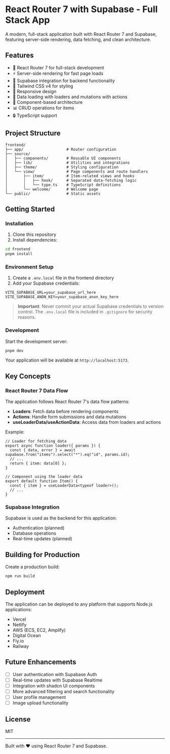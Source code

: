# React Router 7 with Supabase - Full Stack App

A modern, full-stack application built with React Router 7 and Supabase, featuring server-side rendering, data fetching, and clean architecture.

## Features

- 🚀 React Router 7 for full-stack development
- ⚡ Server-side rendering for fast page loads
- 🔌 Supabase integration for backend functionality
- 🎨 Tailwind CSS v4 for styling
- 📱 Responsive design
- 🔄 Data loading with loaders and mutations with actions
- 🧩 Component-based architecture
- 📊 CRUD operations for items
- 🔒 TypeScript support

## Project Structure

```
frontend/
├── app/                   # Router configuration
├── source/
│   ├── components/        # Reusable UI components
│   ├── lib/               # Utilities and integrations
│   ├── theme/             # Styling configuration
│   └── view/              # Page components and route handlers
│       ├── item/          # Item-related views and hooks
│       │   ├── hook/      # Separated data-fetching logic
│       │   └── type.ts    # TypeScript definitions
│       └── welcome/       # Welcome page
└── public/                # Static assets
```

## Getting Started

### Installation

1. Clone this repository
2. Install dependencies:

```bash
cd frontend
pnpm install
```

### Environment Setup

1. Create a `.env.local` file in the frontend directory
2. Add your Supabase credentials:

```
VITE_SUPABASE_URL=your_supabase_url_here
VITE_SUPABASE_ANON_KEY=your_supabase_anon_key_here
```

> **Important**: Never commit your actual Supabase credentials to version control. The `.env.local` file is included in `.gitignore` for security reasons.

### Development

Start the development server:

```bash
pnpm dev
```

Your application will be available at `http://localhost:5173`.

## Key Concepts

### React Router 7 Data Flow

The application follows React Router 7's data flow patterns:

- **Loaders**: Fetch data before rendering components
- **Actions**: Handle form submissions and data mutations
- **useLoaderData/useActionData**: Access data from loaders and actions

Example:

```tsx
// Loader for fetching data
export async function loader({ params }) {
  const { data, error } = await supabase.from("items").select("*").eq("id", params.id);
  // ...
  return { item: data[0] };
}

// Component using the loader data
export default function Item() {
  const { item } = useLoaderData<typeof loader>();
  // ...
}
```

### Supabase Integration

Supabase is used as the backend for this application:

- Authentication (planned)
- Database operations
- Real-time updates (planned)

## Building for Production

Create a production build:

```bash
npm run build
```

## Deployment

The application can be deployed to any platform that supports Node.js applications:

- Vercel
- Netlify
- AWS (ECS, EC2, Amplify)
- Digital Ocean
- Fly.io
- Railway

## Future Enhancements

- [ ] User authentication with Supabase Auth
- [ ] Real-time updates with Supabase Realtime
- [ ] Integration with shadcn UI components
- [ ] More advanced filtering and search functionality
- [ ] User profile management
- [ ] Image upload functionality

## License

MIT

---

Built with ❤️ using React Router 7 and Supabase. 